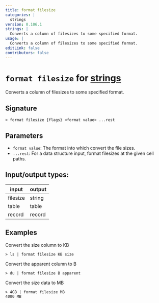 ```yaml
---
title: format filesize
categories: |
  strings
version: 0.106.1
strings: |
  Converts a column of filesizes to some specified format.
usage: |
  Converts a column of filesizes to some specified format.
editLink: false
contributors: false
---
```

<!-- This file is automatically generated. Please edit the command in https://github.com/nushell/nushell instead. -->

# `format filesize` for [strings](/commands/categories/strings.md)

<div class='command-title'>Converts a column of filesizes to some specified format.</div>

## Signature

```> format filesize {flags} <format value> ...rest```

## Parameters

 -  `format value`: The format into which convert the file sizes.
 -  `...rest`: For a data structure input, format filesizes at the given cell paths.


## Input/output types:

| input    | output |
| -------- | ------ |
| filesize | string |
| table    | table  |
| record   | record |
## Examples

Convert the size column to KB
```nu
> ls | format filesize KB size

```

Convert the apparent column to B
```nu
> du | format filesize B apparent

```

Convert the size data to MB
```nu
> 4GB | format filesize MB
4000 MB
```
